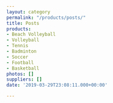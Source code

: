 ```yaml
---
layout: category
permalink: "/products/posts/"
title: Posts
products:
- Beach Volleyball
- Volleyball
- Tennis
- Badminton
- Soccer
- Football
- Basketball
photos: []
suppliers: []
date: '2019-03-29T23:08:11.000+00:00'

---
```

